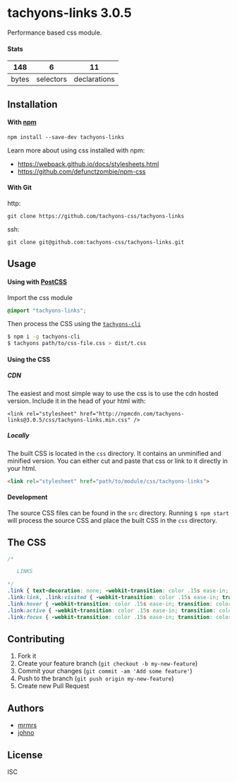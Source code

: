 # tachyons-links 3.0.5

Performance based css module.

#### Stats

148 | 6 | 11
---|---|---
bytes | selectors | declarations

## Installation

#### With [npm](https://npmjs.com)

```
npm install --save-dev tachyons-links
```

Learn more about using css installed with npm:
* https://webpack.github.io/docs/stylesheets.html
* https://github.com/defunctzombie/npm-css

#### With Git

http:
```
git clone https://github.com/tachyons-css/tachyons-links
```

ssh:
```
git clone git@github.com:tachyons-css/tachyons-links.git
```

## Usage

#### Using with [PostCSS](https://github.com/postcss/postcss)

Import the css module

```css
@import "tachyons-links";
```

Then process the CSS using the [`tachyons-cli`](https://github.com/tachyons-css/tachyons-cli)

```sh
$ npm i -g tachyons-cli
$ tachyons path/to/css-file.css > dist/t.css
```

#### Using the CSS

##### CDN
The easiest and most simple way to use the css is to use the cdn hosted version. Include it in the head of your html with:

```
<link rel="stylesheet" href="http://npmcdn.com/tachyons-links@3.0.5/css/tachyons-links.min.css" />
```

##### Locally
The built CSS is located in the `css` directory. It contains an unminified and minified version.
You can either cut and paste that css or link to it directly in your html.

```html
<link rel="stylesheet" href="path/to/module/css/tachyons-links">
```

#### Development

The source CSS files can be found in the `src` directory.
Running `$ npm start` will process the source CSS and place the built CSS in the `css` directory.

## The CSS

```css
/*

   LINKS

*/
.link { text-decoration: none; -webkit-transition: color .15s ease-in; transition: color .15s ease-in; }
.link:link, .link:visited { -webkit-transition: color .15s ease-in; transition: color .15s ease-in; }
.link:hover { -webkit-transition: color .15s ease-in; transition: color .15s ease-in; }
.link:active { -webkit-transition: color .15s ease-in; transition: color .15s ease-in; }
.link:focus { -webkit-transition: color .15s ease-in; transition: color .15s ease-in; }
```

## Contributing

1. Fork it
2. Create your feature branch (`git checkout -b my-new-feature`)
3. Commit your changes (`git commit -am 'Add some feature'`)
4. Push to the branch (`git push origin my-new-feature`)
5. Create new Pull Request

## Authors

* [mrmrs](http://mrmrs.io)
* [johno](http://johnotander.com)

## License

ISC


